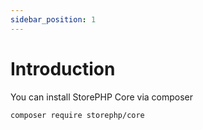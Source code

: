 ```yaml
---
sidebar_position: 1
---
```


# Introduction

You can install StorePHP Core via composer

```bash
composer require storephp/core
```
